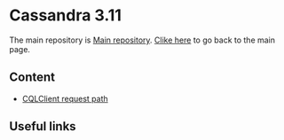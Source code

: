 # Cassandra 3.11

The main repository is [Main repository](https://github.com/apache/cassandra/tree/cassandra-3.11). [Clike here](https://ucare-uchicago.github.io) to go back to the main page.

## Content

* [CQLClient request path](/systems/cassandra/3.11/cqlrpath.md)

## Useful links


